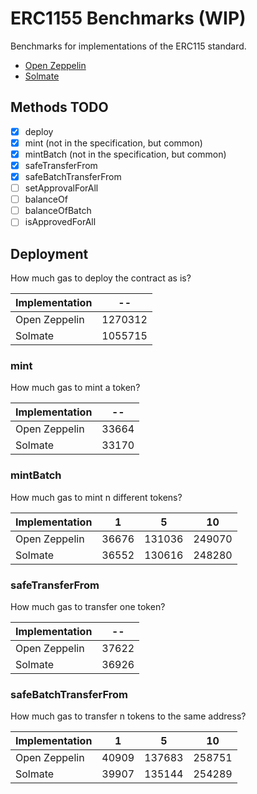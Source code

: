# ERC1155 Benchmarks (WIP)

Benchmarks for implementations of the ERC115 standard.

- [Open Zeppelin](https://github.com/OpenZeppelin/openzeppelin-contracts)
- [Solmate](https://github.com/rari-capital/solmate)

## Methods TODO

- [x] deploy
- [x] mint (not in the specification, but common)
- [x] mintBatch (not in the specification, but common)
- [x] safeTransferFrom
- [x] safeBatchTransferFrom
- [ ] setApprovalForAll
- [ ] balanceOf
- [ ] balanceOfBatch
- [ ] isApprovedForAll

## Deployment

How much gas to deploy the contract as is?

<!-- Start deploy Table -->
|Implementation|   --  |
|--------------|-------|
| Open Zeppelin|1270312|
|    Solmate   |1055715|
<!-- End deploy Table -->

### mint

How much gas to mint a token?

<!-- Start mint Table -->
|Implementation|  -- |
|--------------|-----|
| Open Zeppelin|33664|
|    Solmate   |33170|
<!-- End mint Table -->

### mintBatch

How much gas to mint n different tokens?

<!-- Start mintBatch Table -->
|Implementation|  1  |   5  |  10  |
|--------------|-----|------|------|
| Open Zeppelin|36676|131036|249070|
|    Solmate   |36552|130616|248280|
<!-- End mintBatch Table -->

### safeTransferFrom

How much gas to transfer one token?

<!-- Start safeTransferFrom Table -->
|Implementation|  -- |
|--------------|-----|
| Open Zeppelin|37622|
|    Solmate   |36926|
<!-- End safeTransferFrom Table -->

### safeBatchTransferFrom

How much gas to transfer n tokens to the same address?

<!-- Start safeBatchTransferFrom Table -->
|Implementation|  1  |   5  |  10  |
|--------------|-----|------|------|
| Open Zeppelin|40909|137683|258751|
|    Solmate   |39907|135144|254289|
<!-- End safeBatchTransferFrom Table -->
